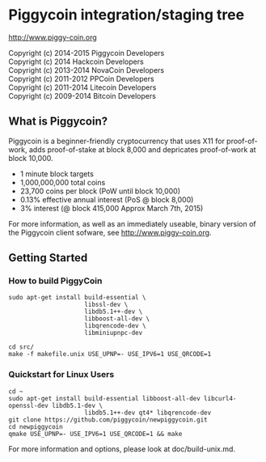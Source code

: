 Piggycoin integration/staging tree
================================

http://www.piggy-coin.org

Copyright (c) 2014-2015 Piggycoin Developers  
Copyright (c) 2014 Hackcoin Developers  
Copyright (c) 2013-2014 NovaCoin Developers  
Copyright (c) 2011-2012 PPCoin Developers  
Copyright (c) 2011-2014 Litecoin Developers  
Copyright (c) 2009-2014 Bitcoin Developers  

What is Piggycoin?
----------------

Piggycoin is a beginner-friendly cryptocurrency that uses X11 for proof-of-work, adds proof-of-stake at block 8,000 and depricates proof-of-work at block 10,000.

 - 1 minute block targets
 - 1,000,000,000 total coins
 - 23,700 coins per block (PoW until block 10,000)
 - 0.13% effective annual interest (PoS @ block 8,000)
 - 3% interest (@ block 415,000 Approx March 7th, 2015)
 
For more information, as well as an immediately useable, binary version of
the Piggycoin client sofware, see http://www.piggy-coin.org.

Getting Started
----------------
### How to build PiggyCoin

    sudo apt-get install build-essential \
                         libssl-dev \
                         libdb5.1++-dev \
                         libboost-all-dev \
                         libqrencode-dev \
                         libminiupnpc-dev

    cd src/
    make -f makefile.unix USE_UPNP=- USE_IPV6=1 USE_QRCODE=1

### Quickstart for Linux Users

    cd ~
    sudo apt-get install build-essential libboost-all-dev libcurl4-openssl-dev libdb5.1-dev \
                         libdb5.1++-dev qt4* libqrencode-dev
    git clone https://github.com/piggycoin/newpiggycoin.git
    cd newpiggycoin
    qmake USE_UPNP=- USE_IPV6=1 USE_QRCODE=1 && make
    
For more information and options, please look at doc/build-unix.md.
